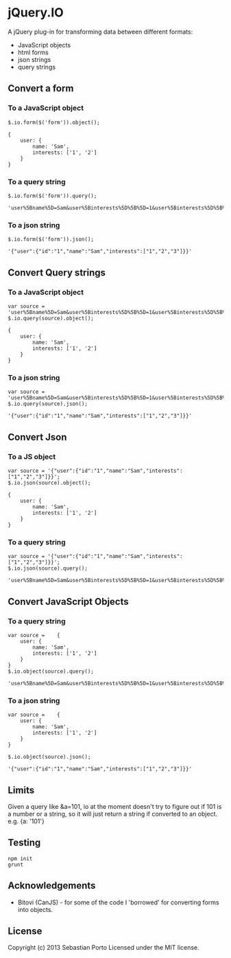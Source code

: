 jQuery.IO
===

A jQuery plug-in for transforming data between different formats:

- JavaScript objects
- html forms
- json strings
- query strings

Convert a form
----------

### To a JavaScript object

	$.io.form($('form')).object();

	{
		user: {
			name: 'Sam',
			interests: ['1', '2']
		}
	}

### To a query string

	$.io.form($('form')).query();

	'user%5Bname%5D=Sam&user%5Binterests%5D%5B%5D=1&user%5Binterests%5D%5B%5D=2'

### To a json string

	$.io.form($('form')).json();

	'{"user":{"id":"1","name":"Sam","interests":["1","2","3"]}}'

Convert Query strings
------------

### To a JavaScript object

	var source = 'user%5Bname%5D=Sam&user%5Binterests%5D%5B%5D=1&user%5Binterests%5D%5B%5D=2';
	$.io.query(source).object();

	{
		user: {
			name: 'Sam',
			interests: ['1', '2']
		}
	}

### To a json string

	var source = 'user%5Bname%5D=Sam&user%5Binterests%5D%5B%5D=1&user%5Binterests%5D%5B%5D=2';
	$.io.query(source).json();

	'{"user":{"id":"1","name":"Sam","interests":["1","2","3"]}}'

Convert Json
--------

### To a JS object

	var source = '{"user":{"id":"1","name":"Sam","interests":["1","2","3"]}}';
	$.io.json(source).object();

	{
		user: {
			name: 'Sam',
			interests: ['1', '2']
		}
	}

### To a query string

	var source = '{"user":{"id":"1","name":"Sam","interests":["1","2","3"]}}';
	$.io.json(source).query();

	'user%5Bname%5D=Sam&user%5Binterests%5D%5B%5D=1&user%5Binterests%5D%5B%5D=2'

Convert JavaScript Objects
-----------

### To a query string

	var source = 	{
		user: {
			name: 'Sam',
			interests: ['1', '2']
		}
	}
	$.io.object(source).query();

	'user%5Bname%5D=Sam&user%5Binterests%5D%5B%5D=1&user%5Binterests%5D%5B%5D=2'

### To a json string

	var source = 	{
		user: {
			name: 'Sam',
			interests: ['1', '2']
		}
	}

	$.io.object(source).json();

	'{"user":{"id":"1","name":"Sam","interests":["1","2","3"]}}'

Limits
--------

Given a query like &a=101, io at the moment doesn't try to figure out if 101 is a number or a string, so it will just return a string if converted to an object. e.g. {a: '101'}

Testing
-------

	npm init
	grunt

Acknowledgements
-------------

- Bitovi (CanJS) - for some of the code I 'borrowed' for converting forms into objects.

License
-------

Copyright (c) 2013 Sebastian Porto
Licensed under the MIT license.